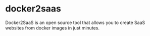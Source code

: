# docker2saas
 Docker2SaaS is an open source tool that allows you to create SaaS websites from docker images in just minutes.
